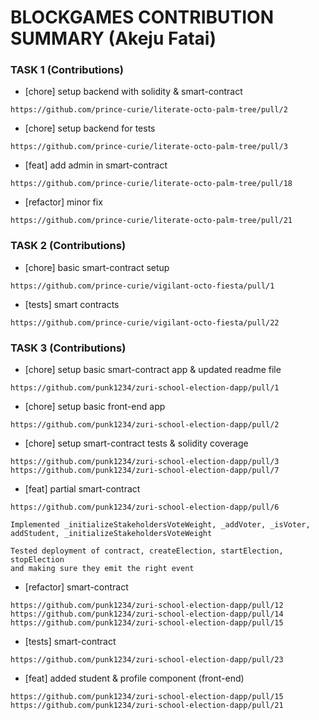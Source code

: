 # BLOCKGAMES CONTRIBUTION SUMMARY (Akeju Fatai)

### TASK 1 (Contributions)
- [chore] setup backend with solidity & smart-contract
```
https://github.com/prince-curie/literate-octo-palm-tree/pull/2
```

- [chore] setup backend for tests
```
https://github.com/prince-curie/literate-octo-palm-tree/pull/3
```

- [feat] add admin in smart-contract
```
https://github.com/prince-curie/literate-octo-palm-tree/pull/18
```

- [refactor] minor fix
```
https://github.com/prince-curie/literate-octo-palm-tree/pull/21
```

### TASK 2 (Contributions)
- [chore] basic smart-contract setup
```
https://github.com/prince-curie/vigilant-octo-fiesta/pull/1
```

- [tests] smart contracts
```
https://github.com/prince-curie/vigilant-octo-fiesta/pull/22
```

### TASK 3 (Contributions)
- [chore] setup basic smart-contract app & updated readme file
```
https://github.com/punk1234/zuri-school-election-dapp/pull/1
```

- [chore] setup basic front-end app
```
https://github.com/punk1234/zuri-school-election-dapp/pull/2
```

- [chore] setup smart-contract tests & solidity coverage
```
https://github.com/punk1234/zuri-school-election-dapp/pull/3
https://github.com/punk1234/zuri-school-election-dapp/pull/7
```

- [feat] partial smart-contract
```
https://github.com/punk1234/zuri-school-election-dapp/pull/6

Implemented _initializeStakeholdersVoteWeight, _addVoter, _isVoter, 
addStudent, _initializeStakeholdersVoteWeight

Tested deployment of contract, createElection, startElection, stopElection 
and making sure they emit the right event
```

- [refactor] smart-contract
```
https://github.com/punk1234/zuri-school-election-dapp/pull/12
https://github.com/punk1234/zuri-school-election-dapp/pull/14
https://github.com/punk1234/zuri-school-election-dapp/pull/15
```

- [tests] smart-contract
```
https://github.com/punk1234/zuri-school-election-dapp/pull/23
```

- [feat] added student & profile component (front-end)
```
https://github.com/punk1234/zuri-school-election-dapp/pull/15
https://github.com/punk1234/zuri-school-election-dapp/pull/21
```
